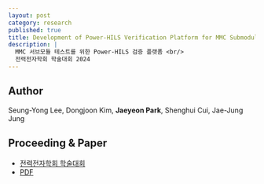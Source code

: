 ```yaml
---
layout: post
category: research
published: true
title: Development of Power-HILS Verification Platform for MMC Submodule Testing
description: |
  MMC 서브모듈 테스트를 위한 Power-HILS 검증 플랫폼 <br/>
  전력전자학회 학술대회 2024
---
```

## Author
Seung-Yong Lee, Dongjoon Kim, **Jaeyeon Park**, Shenghui Cui, Jae-Jung Jung

## Proceeding & Paper
- [전력전자학회 학술대회](http://conf2024s.kipe.or.kr/archives/)
- [PDF](http://conf2024s.kipe.or.kr/pdfs/output/OS10.7_%EC%9D%B4%EC%8A%B9%EC%9A%A9.pdf)
